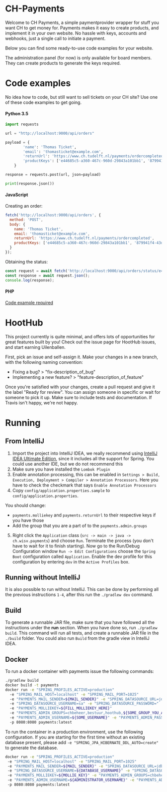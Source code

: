 # CH-Payments
Welcome to CH Payments, a simple paymentprovider wrapper for stuff you want CH to get money for.
Payments makes it easy to create products, and implement it in your own website.
No hassle with keys, accounts and webhooks, just a single call to initiate a payment.

Below you can find some ready-to-use code examples for your website.

The administration panel (for now) is only available for board members.
They can create products to generate the keys required.

# Code examples
No idea how to code, but still want to sell tickets on your CH site?
Use one of these code examples to get going.

#### Python 3.5
```python
import requests

url = "http://localhost:9000/api/orders"

payload = {
        'name': 'Thomas Ticket',
        'email': 'thomasticket@example.com',
        'returnUrl': 'https://www.ch.tudelft.nl/payments/ordercompleted',
        'productKeys': ['e44685c5-a360-467c-960d-29843a101bb1', '879941f4-43d1-4ff2-ad66-cbdf3b141cab']
    }

response = requests.post(url, json=payload)

print(response.json())
```

#### JavaScript

Creating an order:
```js
fetch('http://localhost:9000/api/orders', {
  method: 'POST',
  body: {
    name: 'Thomas Ticket',
    email: 'thomasticket@example.com',
    returnUrl: 'https://www.ch.tudelft.nl/payments/ordercompleted',
    productKeys: ['e44685c5-a360-467c-960d-29843a101bb1', '879941f4-43d1-4ff2-ad66-cbdf3b141cab']
  }
});
```

Obtaining the status:
```js
const request = await fetch('http://localhost:9000/api/orders/status/e44685c5-a360-467c-960d-29843a101bb1');
const response = await request.json();
console.log(response);
```

#### PHP
[Code example required](https://github.com/WISVCH/payments/issues/6)

# HootHub
This project currently is quite minimal, and offers lots of opportunities for great features built by you!
Check out the issue page for HootHub issues, and start earning Uilenballen.

First, pick an issue and self-assign it. Make your changes in a new branch, with the following naming convention:

- Fixing a bug? > "fix-description_of_bug"
- Implementing a new feature? > "feature-description_of_feature"

Once you're satisfied with your changes, create a pull request and give it the label "Ready for review".
You can assign someone in specific or wait for someone to pick it up.
Make sure to include tests and documentation.
If Travis isn't happy, we're not happy.

# Running
## From IntelliJ
1.  Import the project into IntelliJ IDEA, we really recommend using [IntelliJ IDEA Ultimate Edition](https://www.jetbrains.com/idea/), since it includes all the support for Spring. You could use another IDE, but we do not recommend this
2.  Make sure you have installed the `Lombok Plugin`
3.  Enable annotation processing, this can be enabled in `Settings > Build, Execution, Deployment > Compiler > Annotation Processors`. Here you have to check the checkmark that says `Enable Annotation Processors`
4.  Copy `config/application.properties.sample` to `config/application.properties`.

  You should change:
  - `payments.molliekey` and `payments.returnUrl` to their respective keys if you have those
  - Add the group that you are a part of to the `payments.admin.groups`

5.  Right click the `Application` class (`src -> main -> java -> ch.wisv.payments`) and choose `Run`. Terminate the process (you don't have to wait for it to finish starting). Now go to the Run/Debug Configuration window `Run -> Edit Configurations` choose the `Spring Boot` configuration called `Application`. Enable the dev profile for this configuration by entering `dev` in the `Active Profiles` box.

## Running without IntelliJ
It is also possible to run without IntelliJ. This can be done by performing all the previous instructions `1-4`, after this run the `./gradlew dev` command.

## Build
To generate a runnable JAR file, make sure that you have followed all the instructions under the **run** section. When you have done so, run `./gradlew build`. This command will run all tests, and create a runnable JAR file in the `./build` folder. You could also run `Build` from the gradle view in IntelliJ IDEA.

## Docker
To run a docker container with payments issue the following commands:
```bash
./gradlew build
docker build -t payments
docker run -e "SPRING_PROFILES_ACTIVE=production"
  -e "SPRING_MAIL_HOST=localhost" -e "SPRING_MAIL_PORT=1025"
  -e "PAYMENTS_MAIL_SENDER=${MAIL_SENDER}" -e "SPRING_DATASOURCE_URL=jdbc:hsqldb:mem:payments"
  -e "SPRING_DATASOURCE_USERNAME=sa" -e "SPRING_DATASOURCE_PASSWORD="
  -e "PAYMENTS_MOLLIEKEY=${FILL_MOLLIEKEY_HERE}"
  -e "PAYMENTS_ADMIN_GROUPS=chbeheer,bestuur,hoothub,${SOME_GROUP_YOU_ARE_IN}"
  -e "PAYMENTS_ADMIN_USERNAME=${SOME_USERNAME}" -e "PAYMENTS_ADMIN_PASSWORD=${SOME_PASSWORD}"
  -p 8080:8080 payments:latest
```

To run the container in a production environment, use the following configuration. If you are starting for the first time without an existing database present, please add `-e "SPRING_JPA_HIBERNATE_DDL_AUTO=create"` to generate the database.
```bash
docker run -e "SPRING_PROFILES_ACTIVE=production"
 -e "SPRING_MAIL_HOST=localhost" -e "SPRING_MAIL_PORT=1025"
 -e "PAYMENTS_MAIL_SENDER=${MAIL_SENDER}" -e "SPRING_DATASOURCE_URL=jdbc:postgresql://${DATABASE_LOCATION}"
 -e "SPRING_DATASOURCE_USERNAME=${DATABASE_USERNAME}" -e "SPRING_DATASOURCE_PASSWORD=${DATABASE_PASSWORD}"
 -e "PAYMENTS_MOLLIEKEY=${MOLLIE_KEY}" -e "PAYMENTS_ADMIN_GROUPS=chbeheer,bestuur,hoothub,${GROUP_YOU_ARE_IN}"
 -e "PAYMENTS_ADMIN_USERNAME=${ADMINISTRATOR_USERNAME}" -e "PAYMENTS_ADMIN_PASSWORD=${ADMINISTRATOR_PASSWORD}"
 -p 8080:8080 payments:latest
```
